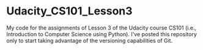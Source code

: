 Udacity_CS101_Lesson3
=====================

My code for the assignments of Lesson 3 of the Udacity course CS101 (i.e., Introduction to Computer Science using Python). I've posted this repository only to start taking advantage of the versioning capabilities of Git.